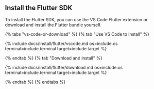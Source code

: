 
## Install the Flutter SDK

To install the Flutter SDK, you can use the VS Code Flutter extension
or download and install the Flutter bundle yourself.

{% tabs "vs-code-or-download" %}
{% tab "Use VS Code to install" %}

{% include docs/install/flutter/vscode.md os=include.os terminal=include.terminal target=include.target %}

{% endtab %}
{% tab "Download and install" %}

{% include docs/install/flutter/download.md os=include.os terminal=include.terminal target=include.target %}

{% endtab %}
{% endtabs %}
